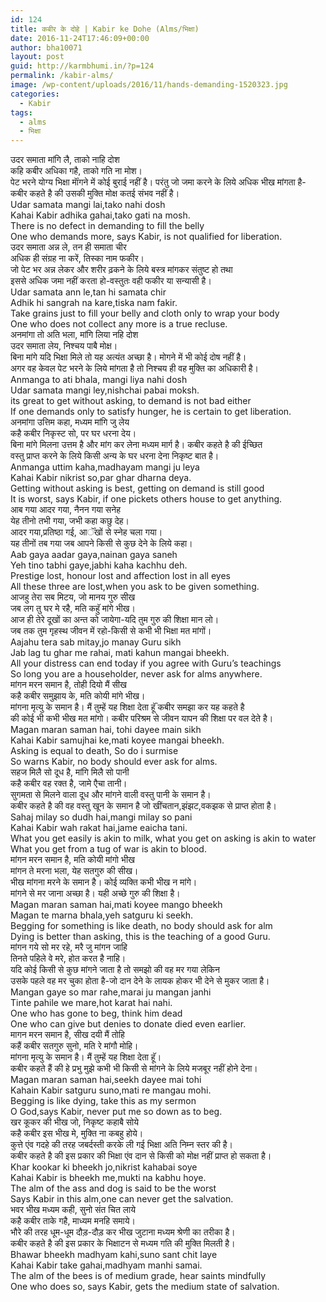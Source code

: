 ```yaml
---
id: 124
title: कबीर के दोहे | Kabir ke Dohe (Alms/भिक्षा)
date: 2016-11-24T17:46:09+00:00
author: bha10071
layout: post
guid: http://karmbhumi.in/?p=124
permalink: /kabir-alms/
image: /wp-content/uploads/2016/11/hands-demanding-1520323.jpg
categories:
  - Kabir
tags:
  - alms
  - भिक्षा
---
```

<div class="doha notranslate">
  <div class="hindi original">
    उदर समाता मांगि लै, ताको नाहि दोश<br /> कहि कबीर अधिका गहै, ताको गति ना मोश।
  </div>
  
  <div class="hindi">
    पेट भरने योग्य भिक्षा माॅंगने में कोई बुराई नहीं है। परंतु जो जमा करने के लिये अधिक भीख मांगता है-<br /> कबीर कहते है की उसकी मुक्ति मोक्ष कतई संभव नहीं है।
  </div>
  
  <div class="eng original">
    Udar samata mangi lai,tako nahi dosh<br /> Kahai Kabir adhika gahai,tako gati na mosh.
  </div>
  
  <div class="eng meaning">
    There is no defect in demanding to fill the belly<br /> One who demands more, says Kabir, is not qualified for liberation.
  </div>
</div>

<div class="doha notranslate">
  <div class="hindi original">
    उदर समाता अन्न ले, तन ही समाता चीर<br /> अधिक ही संग्रह ना करें, तिस्का नाम फकीर।
  </div>
  
  <div class="hindi">
    जो पेट भर अन्न लेकर और शरीर ढ़कने के लिये बस्त्र मांगकर संतुष्ट हो तथा<br /> इससे अधिक जमा नहीं करता हो-वस्तुतः वही फकीर या सन्यासी है।
  </div>
  
  <div class="eng original">
    Udar samata ann le,tan hi samata chir<br /> Adhik hi sangrah na kare,tiska nam fakir.
  </div>
  
  <div class="eng meaning">
    Take grains just to fill your belly and cloth only to wrap your body<br /> One who does not collect any more is a true recluse.
  </div>
</div>

<div class="doha notranslate">
  <div class="hindi original">
    अनमांगा तो अति भला, मांगि लिया नहि दोश<br /> उदर समाता लेय, निश्चय पाबै मोक्ष।
  </div>
  
  <div class="hindi">
    बिना मांगे यदि भिक्षा मिले तो यह अत्यंत अच्छा है। मोगने में भी कोई दोष नहीं है।<br /> अगर वह केवल पेट भरने के लिये मांगता है तो निश्चय ही वह मुक्ति का अधिकारी है।
  </div>
  
  <div class="eng original">
    Anmanga to ati bhala, mangi liya nahi dosh<br /> Udar samata mangi ley,nishchai pabai moksh.
  </div>
  
  <div class="eng meaning">
    its great to get without asking, to demand is not bad either<br /> If one demands only to satisfy hunger, he is certain to get liberation.
  </div>
</div>

<div class="doha notranslate">
  <div class="hindi original">
    अनमांगा उत्तिम कहा, मध्यम मांगि जु लेय<br /> कहै कबीर निकृस्ट सो, पर घर धरना देय।
  </div>
  
  <div class="hindi">
    बिना मांगे मिलना उत्तम है और मांग कर लेना मध्यम मार्ग है। कबीर कहते है की ईच्छित<br /> वस्तु प्राप्त करने के लिये किसी अन्य के घर धरना देना निकृष्ट बात है।
  </div>
  
  <div class="eng original">
    Anmanga uttim kaha,madhayam mangi ju leya<br /> Kahai Kabir nikrist so,par ghar dharna deya.
  </div>
  
  <div class="eng meaning">
    Getting without asking is best, getting on demand is still good<br /> It is worst, says Kabir, if one pickets others house to get anything.
  </div>
</div>

<div class="doha notranslate">
  <div class="hindi original">
    आब गया आदर गया, नैनन गया सनेह<br /> येह तीनो तभी गया, जभी कहा कछु देह।
  </div>
  
  <div class="hindi">
    आदर गया,प्रतिष्ठा गई, आॅंखों से स्नेह चला गया।<br /> यह तीनों तब गया जब आपने किसी से कुछ देने के लिये कहा।
  </div>
  
  <div class="eng original">
    Aab gaya aadar gaya,nainan gaya saneh<br /> Yeh tino tabhi gaye,jabhi kaha kachhu deh.
  </div>
  
  <div class="eng meaning">
    Prestige lost, honour lost and affection lost in all eyes<br /> All these three are lost,when you ask to be given something.
  </div>
</div>

<div class="doha notranslate">
  <div class="hindi original">
    आजहु तेरा सब मिटय, जो मानय गुरु सीख<br /> जब लग तु घर मे रहै, मति कहुॅ मांगे भीख।
  </div>
  
  <div class="hindi">
    आज ही तेरे दूखों का अन्त को जायेगा-यदि तुम गुरु की शिक्षा मान लो।<br /> जब तक तुम गृहस्थ जीवन में रहो-किसी से कभी भी भिक्षा मत मांगों।
  </div>
  
  <div class="eng original">
    Aajahu tera sab mitay,jo manay Guru sikh<br /> Jab lag tu ghar me rahai, mati kahun mangai bheekh.
  </div>
  
  <div class="eng meaning">
    All your distress can end today if you agree with Guru&#8217;s teachings<br /> So long you are a householder, never ask for alms anywhere.
  </div>
</div>

<div class="doha notranslate">
  <div class="hindi original">
    मांगन मरन समान है, तोही दियो मैं सीख<br /> कहै कबीर समुझाय के, मति कोयी मांगे भीख।
  </div>
  
  <div class="hindi">
    मांगना मृत्यु के समान है। मैं तुम्हें यह शिक्षा देता हूॅं कबीर समझा कर यह कहते है<br /> की कोई भी कभी भीख मत मांगो। कबीर परिश्रम से जीवन यापन की शिक्षा पर वल देते है।
  </div>
  
  <div class="eng original">
    Magan maran saman hai, tohi dayee main sikh<br /> Kahai Kabir samujhai ke,mati koyee mangai bheekh.
  </div>
  
  <div class="eng meaning">
    Asking is equal to death, So do i surmise<br /> So warns Kabir, no body should ever ask for alms.
  </div>
</div>

<div class="doha notranslate">
  <div class="hindi original">
    सहज मिलै सो दूध है, मांगि मिलै सो पानी<br /> कहै कबीर वह रक्त है, जामे एैचा तानी।
  </div>
  
  <div class="hindi">
    सुगमता से मिलने वाला दूध और मांगने वाली वस्तु पानी के समान है।<br /> कबीर कहते है की वह वस्तु खून के समान है जो खींचतान,झंझट,वकझक से प्राप्त होता है।
  </div>
  
  <div class="eng original">
    Sahaj milay so dudh hai,mangi milay so pani<br /> Kahai Kabir wah rakat hai,jame eaicha tani.
  </div>
  
  <div class="eng meaning">
    What you get easily is akin to milk, what you get on asking is akin to water<br /> What you get from a tug of war is akin to blood.
  </div>
</div>

<div class="doha notranslate">
  <div class="hindi original">
    मांगन मरन समान है, मति कोयी मांगो भीख<br /> मांगन ते मरना भला, येह सतगुरु की सीख।
  </div>
  
  <div class="hindi">
    भीख मांगना मरने के समान है। कोई व्यक्ति कभी भीख न मांगे।<br /> मांगने से मर जाना अच्छा है। यही अच्छे गुरु की शिक्षा है।
  </div>
  
  <div class="eng original">
    Magan maran saman hai,mati koyee mango bheekh<br /> Magan te marna bhala,yeh satguru ki seekh.
  </div>
  
  <div class="eng meaning">
    Begging for something is like death, no body should ask for alm<br /> Dying is better than asking, this is the teaching of a good Guru.
  </div>
</div>

<div class="doha notranslate">
  <div class="hindi original">
    मांगन गये सो मर रहे, मरै जु मांगन जाहि<br /> तिनते पहिले वे मरे, होत करत है नाहि।
  </div>
  
  <div class="hindi">
    यदि कोई किसी से कुछ मांगने जाता है तो समझो की वह मर गया लेकिन<br /> उसके पहले वह मर चुका होता है-जो दान देने के लायक होकर भी देने से मुकर जाता है।
  </div>
  
  <div class="eng original">
    Mangan gaye so mar rahe,marai ju mangan janhi<br /> Tinte pahile we mare,hot karat hai nahi.
  </div>
  
  <div class="eng meaning">
    One who has gone to beg, think him dead<br /> One who can give but denies to donate died even earlier.
  </div>
</div>

<div class="doha notranslate">
  <div class="hindi original">
    मागन मरन समान है, सीख दयी मैं तोहि<br /> कहैं कबीर सतगुरु सुनो, मति रे मांगौ मोहि।
  </div>
  
  <div class="hindi">
    मांगना मृत्यु के समान है। मैं तुम्हें यह शिक्षा देता हूॅ।<br /> कबीर कहते हैं की हे प्रभु मुझे कभी भी किसी से मांगने के लिये मजबूर नहीं होने देना।
  </div>
  
  <div class="eng original">
    Magan maran saman hai,seekh dayee mai tohi<br /> Kahain Kabir satguru suno,mati re mangau mohi.
  </div>
  
  <div class="eng meaning">
    Begging is like dying, take this as my sermon<br /> O God,says Kabir, never put me so down as to beg.
  </div>
</div>

<div class="doha notranslate">
  <div class="hindi original">
    खर कूकर की भीख जो, निकृष्ट कहाबै सोये<br /> कहै कबीर इस भीख मे, मुक्ति ना कबहु होये।
  </div>
  
  <div class="hindi">
    कुत्ते एंव गदहे की तरह जबर्दस्ती करके ली गई भिक्षा अति निम्न स्तर की है।<br /> कबीर कहते है की इस प्रकार की भिक्षा एंव दान से किसी को मोक्ष नहीं प्राप्त हो सकता है।
  </div>
  
  <div class="eng original">
    Khar kookar ki bheekh jo,nikrist kahabai soye<br /> Kahai Kabir is bheekh me,mukti na kabhu hoye.
  </div>
  
  <div class="eng meaning">
    The alm of the ass and dog is said to be the worst<br /> Says Kabir in this alm,one can never get the salvation.
  </div>
</div>

<div class="doha notranslate">
  <div class="hindi original">
    भवर भीख मध्यम कही, सुनो संत चित लाये<br /> कहै कबीर ताके गहै, माध्यम मनहि समाये।
  </div>
  
  <div class="hindi">
    भौरे की तरह धूम-धूम दौड़-दौड़ कर भीख जुटाना मध्यम श्रेणी का तरीका है।<br /> कबीर कहते है की इस प्रकार के भिक्षाटन से मध्यम गति की मुक्ति मिलती है।
  </div>
  
  <div class="eng original">
    Bhawar bheekh madhyam kahi,suno sant chit laye<br /> Kahai Kabir take gahai,madhyam manhi samai.
  </div>
  
  <div class="eng meaning">
    The alm of the bees is of medium grade, hear saints mindfully<br /> One who does so, says Kabir, gets the medium state of salvation.
  </div>
</div>